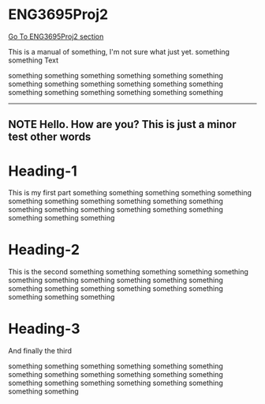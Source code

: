 # ENG3695Proj2

[Go To ENG3695Proj2 section](#Heading-3)

This is a manual of something, I'm not sure what just yet.
something
something
Text 

something
something
something
something
something
something
something
something
something
something
something
something
something
something
something
something
something
something

---
**NOTE**
Hello.
How are you?
This is just a minor test
other words
---

# Heading-1
This is my first part
something
something
something
something
something
something
something
something
something
something
something
something
something
something
something
something
something
something
something
something


# Heading-2
This is the second
something
something
something
something
something
something
something
something
something
something
something
something
something
something
something
something
something
something
something
something


# Heading-3
And finally the third

something
something
something
something
something
something
something
something
something
something
something
something
something
something
something
something
something
something
something
something

